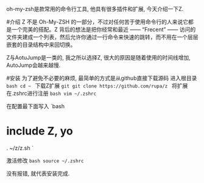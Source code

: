 oh-my-zsh是款常用的命令行工具, 他具有很多插件和扩展, 今天介绍一下Z.

<!-- more -->
#介绍
Z 不是 Oh-My-ZSH 的一部分，不过对任何苦于使用命令行的人来说它都是一个完美的搭配。Z 背后的想法是把你经常和最近 —— “Frecent” —— 访问的文件夹建成一个列表，然后允许你通过一行命令来快速的跳转，而不用在一个层层嵌套的目录结构中来回切换。

Z与AotuJump是一类的, 我之所以选择Z, 很大的原因是随着使用的时间线增加, AutoJump会越来越慢.

#安装
为了避免不必要的麻烦, 最简单的方式是从github直接下载源码
进入根目录
`bash
cd ~
`
下载Z扩展
`git
git clone https://github.com/rupa/z
`
将扩展在.zshrc进行注册
`bash
vim ~/.zshrc
`

在配置最下面写入
`bash
# include Z, yo
. ~/z/z.sh
`

激活修改
`bash
source ~/.zshrc
`

没有报错, 就代表安装完成.

